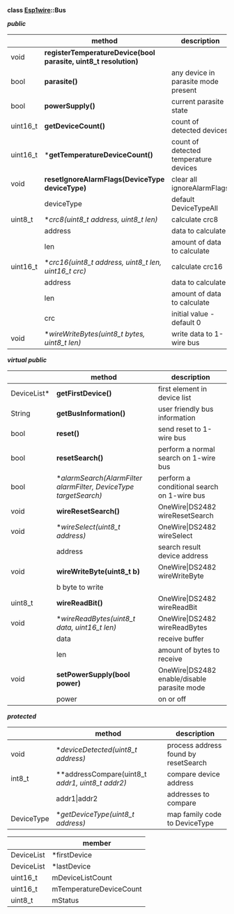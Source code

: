 **class [Esp1wire](./Esp1wire.md)::Bus**

***public***

| | method | description |
| --- | --- | --- |
| void | **registerTemperatureDevice(bool parasite, uint8_t resolution)** | |
| bool | **parasite()** | any device in parasite mode present |
| bool | **powerSupply()** | current parasite state |
| uint16_t | **getDeviceCount()** | count of detected devices |
| uint16_t | ***getTemperatureDeviceCount()** | count of detected temperature devices |
| void | **resetIgnoreAlarmFlags(DeviceType deviceType)** | clear all ignoreAlarmFlags |
| | deviceType | default DeviceTypeAll |
| uint8_t | **crc8(uint8_t *address, uint8_t len)** | calculate crc8 |
| | address | data to calculate |
| | len | amount of data to calculate |
| uint16_t | **crc16(uint8_t *address, uint8_t len, uint16_t crc)** | calculate crc16 |
| | address | data to calculate |
| | len | amount of data to calculate |
| | crc | initial value - default 0 |
| void | **wireWriteBytes(uint8_t *bytes, uint8_t len)** | write data to 1-wire bus |
        
***virtual public***

| | method | description |
| --- | --- | --- |
| DeviceList\* | **getFirstDevice()** | first element in device list |
| String | **getBusInformation()** | user friendly bus information |
| bool | **reset()** | send reset to 1-wire bus |
| bool | **resetSearch()** | perform a normal search on 1-wire bus |
| bool | **alarmSearch(AlarmFilter *alarmFilter, DeviceType targetSearch)** | perform a conditional search on 1-wire bus |
| void | **wireResetSearch()** | OneWire\|DS2482 wireResetSearch |
| void | **wireSelect(uint8_t *address)** | OneWire\|DS2482 wireSelect |
| | address | search result device address |
| void | **wireWriteByte(uint8_t b)** | OneWire\|DS2482 wireWriteByte |
| | b byte to write |
| uint8_t | **wireReadBit()** | OneWire\|DS2482 wireReadBit |
| void | **wireReadBytes(uint8_t *data, uint16_t len)** | OneWire\|DS2482 wireReadBytes |
| | data | receive buffer |
| | len | amount of bytes to receive |
| void | **setPowerSupply(bool power)** | OneWire\|DS2482 enable/disable parasite mode |
| | power | on or off |

***protected***

| | method | description |
| --- | --- | --- |
| void | **deviceDetected(uint8_t *address)** | process address found by resetSearch |
| int8_t | **addressCompare(uint8_t *addr1, uint8_t *addr2)** | compare device address |
| | addr1\|addr2 | addresses to compare |
| DeviceType | **getDeviceType(uint8_t *address)** | map family code to DeviceType |


| | member |
| --- | --- |
| DeviceList | *firstDevice |
| DeviceList | *lastDevice |
| uint16_t | mDeviceListCount |
| uint16_t | mTemperatureDeviceCount |
| uint8_t | mStatus |
